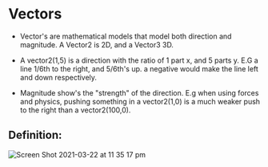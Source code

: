 # Vectors
* Vector's are mathematical models that model both direction and magnitude. A Vector2 is 2D, and a Vector3 3D.

* A vector2(1,5) is a direction with the ratio of 1 part x, and 5 parts y. E.G a line 1/6th to the right, and 5/6th's up. a negative would make the line left and down respectively.

* Magnitude show's the "strength" of the direction. E.g when using forces and physics, pushing something in a vector2(1,0) is a much weaker push to the right than a vector2(100,0).
## Definition:
![Screen Shot 2021-03-22 at 11 35 17 pm](https://user-images.githubusercontent.com/47861774/111999580-d9b04680-8b68-11eb-8bf9-f63b5f722e59.jpeg)


